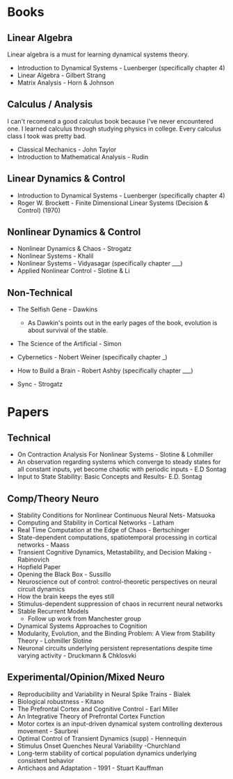 # Books

## Linear Algebra 

Linear algebra is a must for learning dynamical systems theory.

* Introduction to Dynamical Systems - Luenberger (specifically chapter 4)
* Linear Algebra - Gilbert Strang 
* Matrix Analysis - Horn & Johnson

## Calculus / Analysis
I can't recomend a good calculus book because I've never encountered one. I learned calculus through studying physics in college. Every calculus class I took was pretty bad. 

* Classical Mechanics - John Taylor
* Introduction to Mathematical Analysis - Rudin

## Linear Dynamics & Control

* Introduction to Dynamical Systems - Luenberger (specifically chapter 4)
* Roger W. Brockett - Finite Dimensional Linear Systems (Decision & Control) (1970)

## Nonlinear Dynamics & Control

* Nonlinear Dynamics & Chaos - Strogatz
* Nonlinear Systems - Khalil
* Nonlinear Systems - Vidyasagar (specifically chapter ___)
* Applied Nonlinear Control - Slotine & Li 

## Non-Technical  

* The Selfish Gene - Dawkins 
  * As Dawkin's points out in the early pages of the book, evolution is about survival of the stable. 

* The Science of the Artificial - Simon

* Cybernetics - Nobert Weiner (specifically chapter _)

* How to Build a Brain - Robert Ashby (specifically chapter ___)

* Sync - Strogatz

# Papers

## Technical
* On Contraction Analysis For Nonlinear Systems - Slotine & Lohmiller 
* An observation regarding systems which converge to steady states for all constant inputs, yet become chaotic with periodic inputs - E.D Sontag
* Input to State Stability: Basic Concepts and Results- E.D. Sontag
## Comp/Theory Neuro
* Stability Conditions for Nonlinear Continuous Neural Nets- Matsuoka
* Computing and Stability in Cortical Networks - Latham
* Real Time Computation at the Edge of Chaos - Bertschinger
* State-dependent computations, spatiotemporal processing in cortical networks - Maass
* Transient Cognitive Dynamics, Metastability, and Decision Making - Rabinovich
* Hopfield Paper
* Opening the Black Box - Sussillo 
* Neuroscience out of control: control-theoretic perspectives on neural circuit dynamics
* How the brain keeps the eyes still
* Stimulus-dependent suppression of chaos in recurrent neural networks
* Stable Recurrent Models
    * Follow up work from Manchester group
* Dynamical Systems Approaches to Cognition
* Modularity, Evolution, and the Binding Problem: A View from Stability Theory - Lohmiller Slotine
 * Neuronal circuits underlying persistent representations despite time varying activity - Druckmann & Chklosvki

## Experimental/Opinion/Mixed Neuro
* Reproducibility and Variability in Neural Spike Trains - Bialek
* Biological robustness - Kitano
* The Prefrontal Cortex and Cognitive Control - Earl Miller
* An Integrative Theory of Prefrontal Cortex Function
* Motor cortex is an input-driven dynamical system controlling dexterous movement - Saurbrei
* Optimal Control of Transient Dynamics (supp) - Hennequin
* Stimulus Onset Quenches Neural Variability -Churchland
* Long-term stability of cortical population dynamics underlying consistent behavior
* Antichaos and Adaptation - 1991 - Stuart Kauffman






